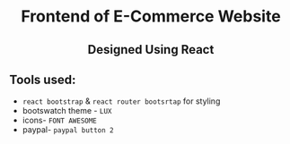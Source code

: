 <h1 align="center">Frontend of E-Commerce Website</h1>
<h2 align="center">Designed Using React</h2>

## Tools used:

- `react bootstrap` & `react router bootsrtap` for styling
- bootswatch theme - `LUX`
-  icons- `FONT AWESOME`
- paypal- `paypal button 2`
